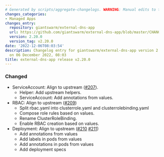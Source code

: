 ```yaml
---
# Generated by scripts/aggregate-changelogs. WARNING: Manual edits to this files will be overwritten.
changes_categories:
- Managed Apps
changes_entry:
  repository: giantswarm/external-dns-app
  url: https://github.com/giantswarm/external-dns-app/blob/master/CHANGELOG.md#2200---2022-12-05
  version: 2.20.0
  version_tag: v2.20.0
date: '2022-12-06T08:03:54'
description: Changelog entry for giantswarm/external-dns-app version 2.20.0, published
  on 06 December 2022, 08:03
title: external-dns-app release v2.20.0
---
```


### Changed
- ServiceAccount: Align to upstream ([#207](https://github.com/giantswarm/external-dns-app/pull/207)).
  - Helper: Add upstream helpers.
  - ServiceAccount: Add annotations from values.
- RBAC: Align to upstream ([#209](https://github.com/giantswarm/external-dns-app/pull/209))
  - Split rbac.yaml into clusterrole.yaml and clusterrolebinding.yaml
  - Compose role rules based on values.
  - Rename ClusterRoleBinding.
  - Enable RBAC creation based on values.
- Deployment: Align to upstream ([#210](https://github.com/giantswarm/external-dns-app/pull/210) [#211](https://github.com/giantswarm/external-dns-app/pull/211))
  - Add annotations from values
  - Add labels in pods from values
  - Add annotations in pods from values
  - Add deployment specs
